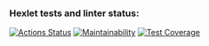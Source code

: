 ### Hexlet tests and linter status:
[![Actions Status](https://github.com/kamusia/python-project-50/actions/workflows/hexlet-check.yml/badge.svg)](https://github.com/kamusia/python-project-50/actions) 
[![Maintainability](https://api.codeclimate.com/v1/badges/ebe544b7bfa431d424bb/maintainability)](https://codeclimate.com/github/kamusia/python-project-50/maintainability)
[![Test Coverage](https://api.codeclimate.com/v1/badges/ebe544b7bfa431d424bb/test_coverage)](https://codeclimate.com/github/kamusia/python-project-50/test_coverage)
